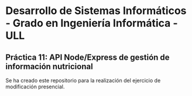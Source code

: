 # Desarrollo de Sistemas Informáticos - Grado en Ingeniería Informática - ULL

## Práctica 11: API Node/Express de gestión de información nutricional

Se ha creado este repositorio para la realización del ejercicio de modificación presencial.
